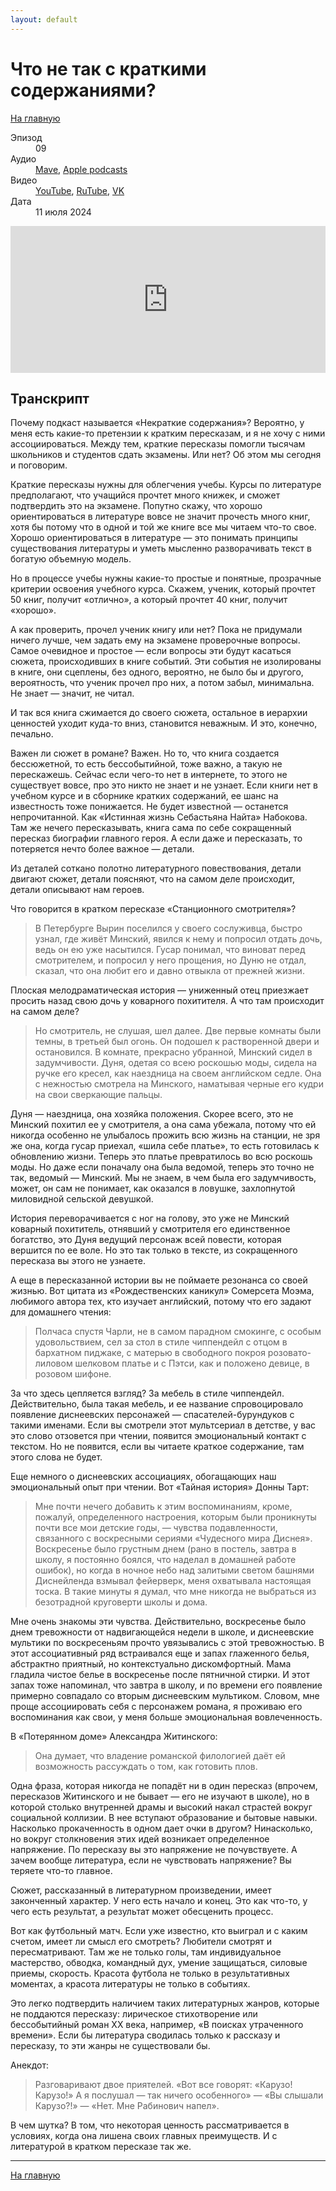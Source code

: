 ```yaml
---
layout: default
---
```


# Что не так с краткими содержаниями?

[На главную](./index.html)

<dl>
<dt>Эпизод</dt>
<dd>09</dd>
<dt>Аудио</dt>
<dd><a href="https://nonbrevia.mave.digital/ep-10">Mave</a>, <a href="https://podcasts.apple.com/ru/podcast/%D1%87%D1%82%D0%BE-%D0%BD%D0%B5-%D1%82%D0%B0%D0%BA-%D1%81-%D0%BA%D1%80%D0%B0%D1%82%D0%BA%D0%B8%D0%BC%D0%B8-%D1%81%D0%BE%D0%B4%D0%B5%D1%80%D0%B6%D0%B0%D0%BD%D0%B8%D1%8F%D0%BC%D0%B8/id1718619044?i=1000661839005">Apple podcasts</a></dd>
<dt>Видео</dt>
<dd><a href="https://youtu.be/UfN4l80t2FQ">YouTube</a>, <a href="https://rutube.ru/video/dced6803303966b168d2d4271c4eef79/">RuTube</a>, <a href="https://vk.com/video-222396379_456239034">VK</a></dd>
<dt>Дата</dt>
<dd>11 июля 2024</dd>
</dl>

<iframe src="https://player.mave.digital?podcast=nonbrevia&episode=10&color=rgb(95,128,245)&mute=1&date=1&download=1" style="width: 100%" height="235" scrolling="no" frameborder="no"></iframe>

## Транскрипт

Почему подкаст называется «Некраткие содержания»? Вероятно, у меня есть какие-то претензии к кратким пересказам, и я не хочу с ними ассоциироваться. Между тем, краткие пересказы помогли тысячам школьников и студентов сдать экзамены. Или нет? Об этом мы сегодня и поговорим. 

Краткие пересказы нужны для облегчения учебы. Курсы по литературе предполагают, что учащийся прочтет много книжек, и сможет подтвердить это на экзамене. Попутно скажу, что хорошо ориентироваться в литературе вовсе не значит прочесть много книг, хотя бы потому что в одной и той же книге все мы читаем что-то свое. Хорошо ориентироваться в литературе — это понимать принципы существования литературы и уметь мысленно разворачивать текст в богатую объемную модель.

Но в процессе учебы нужны какие-то простые и понятные, прозрачные критерии освоения учебного курса. Скажем, ученик, который прочтет 50 книг, получит «отлично», а который прочтет 40 книг, получит «хорошо».

А как проверить, прочел ученик книгу или нет? Пока не придумали ничего лучше, чем задать ему на экзамене проверочные вопросы. Самое очевидное и простое — если вопросы эти будут касаться сюжета, происходивших в книге событий. Эти события не изолированы в книге, они сцеплены, без одного, вероятно, не было бы и другого, вероятность, что ученик прочел про них, а потом забыл, минимальна. Не знает — значит, не читал.

И так вся книга сжимается до своего сюжета, остальное в иерархии ценностей уходит куда-то вниз, становится неважным. И это, конечно, печально. 

Важен ли сюжет в романе? Важен. Но то, что книга создается бессюжетной, то есть бессобытийной, тоже важно, а такую не перескажешь. Сейчас если чего-то нет в интернете, то этого не существует вовсе, про это никто не знает и не узнает. Если книги нет в учебном курсе и в сборнике кратких содержаний, ее шанс на известность тоже понижается. Не будет известной — останется непрочитанной. Как «Истинная жизнь Себастьяна Найта» Набокова. Там же нечего пересказывать, книга сама по себе сокращенный пересказ биографии главного героя. А если даже и пересказать, то потеряется нечто более важное — детали. 

Из деталей соткано полотно литературного повествования, детали двигают сюжет, детали поясняют, что на самом деле происходит, детали описывают нам героев.

Что говорится в кратком пересказе «Станционного смотрителя»?

> В Петербурге Вырин поселился у своего сослуживца, быстро узнал, где живёт Минский, явился к нему и попросил отдать дочь, ведь он ею уже насытился. Гусар понимал, что виноват перед смотрителем, и попросил у него прощения, но Дуню не отдал, сказал, что она любит его и давно отвыкла от прежней жизни.

Плоская мелодраматическая история — униженный отец приезжает просить назад свою дочь у коварного похитителя. А что там происходит на самом деле?

> Но смотритель, не слушая, шел далее. Две первые комнаты были темны, в третьей был огонь. Он подошел к растворенной двери и остановился. В комнате, прекрасно убранной, Минский сидел в задумчивости. Дуня, одетая со всею роскошью моды, сидела на ручке его кресел, как наездница на своем английском седле. Она с нежностью смотрела на Минского, наматывая черные его кудри на свои сверкающие пальцы.

Дуня — наездница, она хозяйка положения. Скорее всего, это не Минский похитил ее у смотрителя, а она сама убежала, потому что ей никогда особенно не улыбалось прожить всю жизнь на станции, не зря же она, когда гусар приехал, «шила себе платье», то есть готовилась к обновлению жизни. Теперь это платье превратилось во всю роскошь моды. Но даже если поначалу она была ведомой, теперь это точно не так, ведомый — Минский. Мы не знаем, в чем была его задумчивость, может, он сам не понимает, как оказался в ловушке, захлопнутой миловидной сельской девушкой.

История переворачивается с ног на голову, это уже не Минский коварный похититель, отнявший у смотрителя его единственное богатство, это Дуня ведущий персонаж всей повести, которая вершится по ее воле. Но это так только в тексте, из сокращенного пересказа вы этого не узнаете.

А еще в пересказанной истории вы не поймаете резонанса со своей жизнью. Вот цитата из «Рождественских каникул» Сомерсета Моэма, любимого автора тех, кто изучает английский, потому что его задают для домашнего чтения:

> Полчаса спустя Чарли, не в самом парадном смокинге, с особым удовольствием, сел за стол в стиле чиппендейл с отцом в бархатном пиджаке, с матерью в свободного покроя розовато-лиловом шелковом платье и с Пэтси, как и положено девице, в розовом шифоне. 

За что здесь цепляется взгляд? За мебель в стиле чиппендейл. Действительно, была такая мебель, и ее название спровоцировало появление диснеевских персонажей — спасателей-бурундуков с такими именами. Если вы смотрели этот мультсериал в детстве, у вас это слово отзовется при чтении, появится эмоциональный контакт с текстом. Но не появится, если вы читаете краткое содержание, там этого слова не будет. 

Еще немного о диснеевских ассоциациях, обогащающих наш эмоциональный опыт при чтении. Вот «Тайная история» Донны Тарт:

> Мне почти нечего добавить к этим воспоминаниям, кроме, пожалуй, определенного настроения, которым были проникнуты почти все мои детские годы, — чувства подавленности, связанного с воскресными сериями «Чудесного мира Диснея». Воскресенье было грустным днем (рано в постель, завтра в школу, я постоянно боялся, что наделал в домашней работе ошибок), но когда в ночное небо над залитыми светом башнями Диснейленда взмывал фейерверк, меня охватывала настоящая тоска. В такие минуты я думал, что мне никогда не выбраться из безотрадной круговерти школы и дома.

Мне очень знакомы эти чувства. Действительно, воскресенье было днем тревожности от надвигающейся недели в школе, и диснеевские мультики по воскресеньям прочто увязывались с этой тревожностью. В этот ассоциативный ряд встраивался еще и запах глаженного белья, абстрактно приятный, но контекстуально дискомфортный. Мама гладила чистое белье в воскресенье после пятничной стирки. И этот запах тоже напоминал, что завтра в школу, и по времени его появление примерно совпадало со вторым диснеевским мультиком. Словом, мне проще ассоциировать себя с персонажем романа, я проживаю его воспоминания как свои, у меня больше эмоциональная вовлеченность.

В «Потерянном доме» Александра Житинского:

> Она думает, что владение романской филологией даёт ей возможность рассуждать о том, как готовить плов.

Одна фраза, которая никогда не попадёт ни в один пересказ (впрочем, пересказов Житинского и не бывает — его не изучают в школе), но в которой столько внутренней драмы и высокий накал страстей вокруг социальной коллизии. В нее вступают образование и бытовые навыки. Насколько прокаченность в одном дает очки в другом? Нинасколько, но вокруг столкновения этих идей возникает определенное напряжение. По пересказу вы это напряжение не почувствуете. А зачем вообще литература, если не чувствовать напряжение? Вы теряете что-то главное.

Сюжет, рассказанный в литературном произведении, имеет законченный характер. У него есть начало и конец. Это как что-то, у чего есть результат, а результат может обесценить процесс. 

Вот как футбольный матч. Если уже известно, кто выиграл и с каким счетом, имеет ли смысл его смотреть? Любители смотрят и пересматривают. Там же не только голы, там индивидуальное мастерство, обводка, командный дух, умение защищаться, силовые приемы, скорость. Красота футбола не только в результативных моментах, а красота литературы не только в событиях. 

Это легко подтвердить наличием таких литературных жанров, которые не поддаются пересказу: лирическое стихотворение или бессобытийный роман XX века, например, «В поисках утраченного времени». Если бы литература сводилась только к рассказу и пересказу, то эти жанры не существовали бы.

Анекдот:

> Разговаривают двое приятелей. «Вот все говорят: «Карузо! Карузо!» А я послушал — так ничего особенного» — «Вы слышали Карузо?!» — «Нет. Мне Рабинович напел».

В чем шутка? В том, что некоторая ценность рассматривается в условиях, когда она лишена своих главных преимуществ. И с литературой в кратком пересказе так же.


------

[На главную](./index.html)
